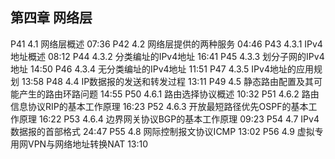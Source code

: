 ## 第四章 网络层

P41
4.1 网络层概述
07:36
P42
4.2 网络层提供的两种服务
04:46
P43
4.3.1 IPv4地址概述
08:12
P44
4.3.2 分类编址的IPv4地址
16:41
P45
4.3.3 划分子网的IPv4地址
14:50
P46
4.3.4 无分类编址的IPv4地址
11:51
P47
4.3.5 IPv4地址的应用规划
13:58
P48
4.4 IP数据报的发送和转发过程
13:11
P49
4.5 静态路由配置及其可能产生的路由环路问题
14:55
P50
4.6.1 路由选择协议概述
10:32
P51
4.6.2 路由信息协议RIP的基本工作原理
16:23
P52
4.6.3 开放最短路径优先OSPF的基本工作原理
16:22
P53
4.6.4 边界网关协议BGP的基本工作原理
09:23
P54
4.7 IPv4数据报的首部格式
24:47
P55
4.8 网际控制报文协议ICMP
13:02
P56
4.9 虚拟专用网VPN与网络地址转换NAT
13:10
